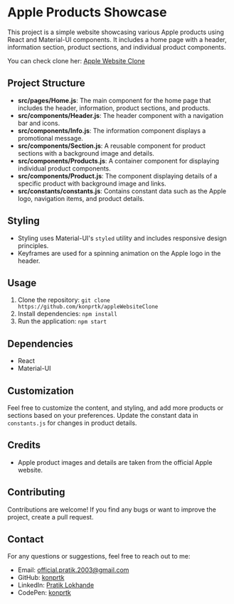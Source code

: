 # Apple Products Showcase

This project is a simple website showcasing various Apple products using React and Material-UI components. It includes a home page with a header, information section, product sections, and individual product components.

You can check clone her: [Apple Website Clone](https://github.com/konprtk/appleWebsiteClone)
## Project Structure

- **src/pages/Home.js**: The main component for the home page that includes the header, information, product sections, and products.
- **src/components/Header.js**: The header component with a navigation bar and icons.
- **src/components/Info.js**: The information component displays a promotional message.
- **src/components/Section.js**: A reusable component for product sections with a background image and details.
- **src/components/Products.js**: A container component for displaying individual product components.
- **src/components/Product.js**: The component displaying details of a specific product with background image and links.
- **src/constants/constants.js**: Contains constant data such as the Apple logo, navigation items, and product details.

## Styling

- Styling uses Material-UI's `styled` utility and includes responsive design principles.
- Keyframes are used for a spinning animation on the Apple logo in the header.

## Usage

1. Clone the repository: `git clone https://github.com/konprtk/appleWebsiteClone`
2. Install dependencies: `npm install`
3. Run the application: `npm start`

## Dependencies

- React
- Material-UI

## Customization

Feel free to customize the content, and styling, and add more products or sections based on your preferences. Update the constant data in `constants.js` for changes in product details.

## Credits

- Apple product images and details are taken from the official Apple website.

## Contributing

Contributions are welcome! If you find any bugs or want to improve the project, create a pull request.


## Contact

For any questions or suggestions, feel free to reach out to me:
- Email: official.pratik.2003@gmail.com
- GitHub: [konprtk](https://github.com/konprtk)
- LinkedIn: [Pratik Lokhande](https://linkedin.com/in/pratiklokhande14)
- CodePen: [konprtk](https://codepen.io/konprtk)
